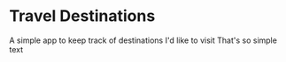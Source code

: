 # Travel Destinations

A simple app to keep track of destinations I'd like to visit 
That's so simple text 
